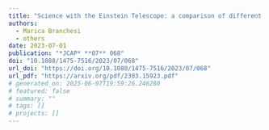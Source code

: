 ```yaml
---
title: "Science with the Einstein Telescope: a comparison of different designs"
authors:
  - Marica Branchesi
  - others
date: 2023-07-01
publication: "*JCAP* **07** 068"
doi: "10.1088/1475-7516/2023/07/068"
url_doi: "https://doi.org/10.1088/1475-7516/2023/07/068"
url_pdf: "https://arxiv.org/pdf/2303.15923.pdf"
# generated_on: 2025-06-07T19:59:26.246280
# featured: false
# summary: ""
# tags: []
# projects: []
---
```

